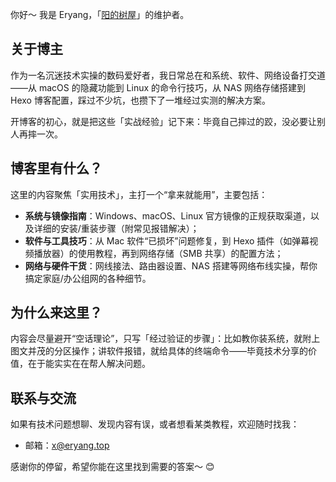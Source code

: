 你好～ 我是 Eryang，「[阳的树屋](https://www.eryang.top/)」的维护者。  

## 关于博主  
作为一名沉迷技术实操的数码爱好者，我日常总在和系统、软件、网络设备打交道——从 macOS 的隐藏功能到 Linux 的命令行技巧，从 NAS 网络存储搭建到 Hexo 博客配置，踩过不少坑，也攒下了一堆经过实测的解决方案。  

开博客的初心，就是把这些「实战经验」记下来：毕竟自己摔过的跤，没必要让别人再摔一次。  

## 博客里有什么？  
这里的内容聚焦「实用技术」，主打一个“拿来就能用”，主要包括：  

- **系统与镜像指南**：Windows、macOS、Linux 官方镜像的正规获取渠道，以及详细的安装/重装步骤（附常见报错解决）；  
- **软件与工具技巧**：从 Mac 软件“已损坏”问题修复，到 Hexo 插件（如弹幕视频播放器）的使用教程，再到网络存储（SMB 共享）的配置方法；  
- **网络与硬件干货**：网线接法、路由器设置、NAS 搭建等网络布线实操，帮你搞定家庭/办公组网的各种细节。  

## 为什么来这里？  
内容会尽量避开“空话理论”，只写「经过验证的步骤」：比如教你装系统，就附上图文并茂的分区操作；讲软件报错，就给具体的终端命令——毕竟技术分享的价值，在于能实实在在帮人解决问题。  

## 联系与交流  
如果有技术问题想聊、发现内容有误，或者想看某类教程，欢迎随时找我：  
- 邮箱：[x@eryang.top](mailto:x@eryang.top)  

感谢你的停留，希望你能在这里找到需要的答案～ 😊
